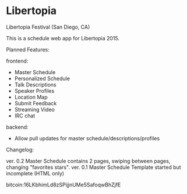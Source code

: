 # Libertopia
Libertopia Festival (San Diego, CA)

This is a schedule web app for Libertopia 2015.


Planned Features:

  frontend:
  <ul>
    <li>Master Schedule</li>
    <li>Personalized Schedule</li>
    <li>Talk Descriptions</li>
    <li>Speaker Profiles</li>
    <li>Location Map</li>
    <li>Submit Feedback</li>
    <li>Streaming Video</li>
    <li>IRC chat</li>
  </ul>
  
  backend:
  <ul>
    <li>Allow pull updates for master schedule/descriptions/profiles</li>
  </ul>
  
Changelog:

ver. 0.2
  Master Schedule contains 2 pages, swiping between pages, changing "favorites stars".
ver. 0.1
  Master Schedule Template started but incomplete (HTML only)

  
bitcoin:16LKbhimLd8zSPijjnUMe5SafoqwBhZjfE
